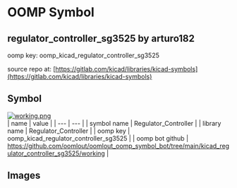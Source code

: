 # OOMP Symbol  
## regulator_controller_sg3525  by arturo182  
  
oomp key: oomp_kicad_regulator_controller_sg3525  
  
source repo at: [https://gitlab.com/kicad/libraries/kicad-symbols](https://gitlab.com/kicad/libraries/kicad-symbols)  
## Symbol  
  
[![working.png](working_600.png)](working.png)  
| name | value | 
| --- | --- | 
| symbol name | Regulator_Controller | 
| library name | Regulator_Controller | 
| oomp key | oomp_kicad_regulator_controller_sg3525 | 
| oomp bot github | https://github.com/oomlout/oomlout_oomp_symbol_bot/tree/main/kicad_regulator_controller_sg3525/working | 
## Images  
